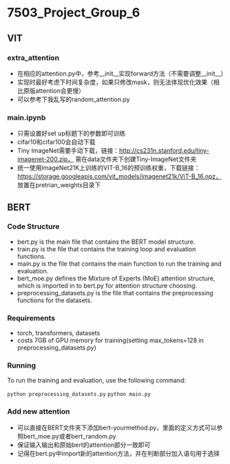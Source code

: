 # 7503_Project_Group_6

## VIT

### extra_attention

- 在相应的attention.py中，参考__init__实现forward方法（不需要调整__init__）
- 实现时最好考虑下时间复杂度，如果只修改mask，则无法体现优化效果（相比原版attention会更慢）
- 可以参考下我乱写的random_attention.py

### main.ipynb

- 只需设置好set up标题下的参数即可训练
- cifar10和cifar100会自动下载
- Tiny ImageNet需要手动下载，链接：http://cs231n.stanford.edu/tiny-imagenet-200.zip， 需在data文件夹下创建Tiny-ImageNet文件夹
- 统一使用ImageNet21K上训练的VIT-B_16的预训练权重，下载链接：https://storage.googleapis.com/vit_models/imagenet21k/ViT-B_16.npz， 放置在pretrian_weights目录下


## BERT

### Code Structure

- bert.py is the main file that contains the BERT model structure.
- train.py is the file that contains the training loop and evaluation functions.
- main.py is the file that contains the main function to run the training and evaluation.
- bert_moe.py defines the Mixture of Experts (MoE) attention structure, which is imported in to bert.py for attention structure choosing.
- preprocessing_datasets.py is the file that contains the preprocessing functions for the datasets.

### Requirements
- torch, transformers, datasets
- costs 7GB of GPU memory for training(setting max_tokens=128 in preprocessing_datasets.py)

### Running
To run the training and evaluation, use the following command:

```python preprocessing_datasets.py```
```python main.py``` 

### Add new attention

- 可以直接在BERT文件夹下添加bert-yourmethod.py，里面的定义方式可以参照bert_moe.py或者bert_random.py
- 保证输入输出和原始bert的attention部分一致即可
- 记得在bert.py中import新的attention方法，并在判断部分加入语句用于选择